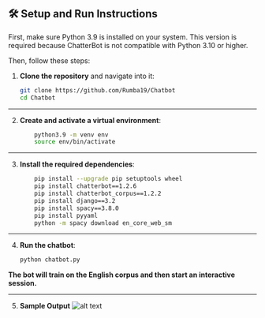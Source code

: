 
## 🛠 Setup and Run Instructions

First, make sure Python 3.9 is installed on your system. This version is required because ChatterBot is not compatible with Python 3.10 or higher.

Then, follow these steps:

1. **Clone the repository** and navigate into it:
   ```bash
   git clone https://github.com/Rumba19/Chatbot
   cd Chatbot
---
2. **Create and activate a virtual environment**:
    ````bash
        python3.9 -m venv env
        source env/bin/activate


---
3. **Install the required dependencies**:
    ````bash
        pip install --upgrade pip setuptools wheel
        pip install chatterbot==1.2.6
        pip install chatterbot_corpus==1.2.2
        pip install django==3.2
        pip install spacy==3.8.0
        pip install pyyaml
        python -m spacy download en_core_web_sm
---
4. **Run the chatbot**:
    ````bash
    python chatbot.py

**The bot will train on the English corpus and then start an interactive session.**

---
5. **Sample Output**
![alt text](image.png)